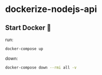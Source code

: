# dockerize-nodejs-api

## Start Docker 🐳

run:

```sh
docker-compose up
```

down:

```sh
docker-compose down --rmi all -v
```
